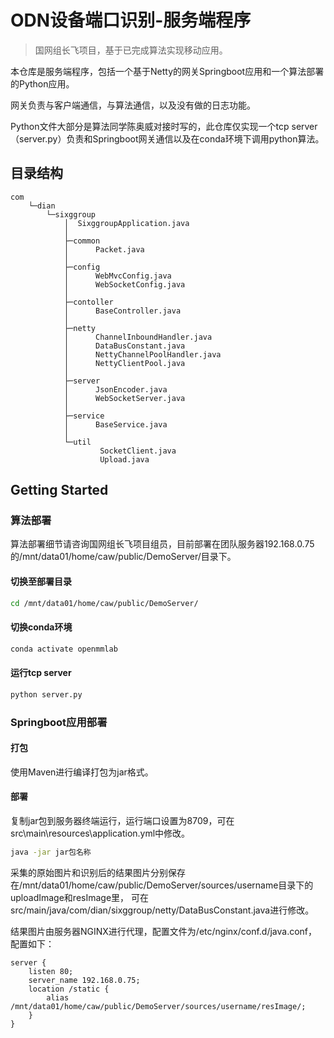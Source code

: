 # ODN设备端口识别-服务端程序

> 国网组长飞项目，基于已完成算法实现移动应用。


本仓库是服务端程序，包括一个基于Netty的网关Springboot应用和一个算法部署的Python应用。

网关负责与客户端通信，与算法通信，以及没有做的日志功能。

Python文件大部分是算法同学陈奥威对接时写的，此仓库仅实现一个tcp server（server.py）负责和Springboot网关通信以及在conda环境下调用python算法。

## 目录结构
```
com
    └─dian
        └─sixggroup
            │  SixggroupApplication.java
            │  
            ├─common
            │      Packet.java
            │      
            ├─config
            │      WebMvcConfig.java
            │      WebSocketConfig.java
            │      
            ├─contoller
            │      BaseController.java
            │      
            ├─netty
            │      ChannelInboundHandler.java
            │      DataBusConstant.java
            │      NettyChannelPoolHandler.java
            │      NettyClientPool.java
            │      
            ├─server
            │      JsonEncoder.java
            │      WebSocketServer.java
            │      
            ├─service
            │      BaseService.java
            │      
            └─util
                    SocketClient.java
                    Upload.java
```

## Getting Started

### 算法部署

算法部署细节请咨询国网组长飞项目组员，目前部署在团队服务器192.168.0.75的/mnt/data01/home/caw/public/DemoServer/目录下。

#### 切换至部署目录
```sh
cd /mnt/data01/home/caw/public/DemoServer/
```
#### 切换conda环境
```sh
conda activate openmmlab
```
#### 运行tcp server
```sh
python server.py
```

### Springboot应用部署

#### 打包

使用Maven进行编译打包为jar格式。

#### 部署

复制jar包到服务器终端运行，运行端口设置为8709，可在src\main\resources\application.yml中修改。

```sh
java -jar jar包名称
```

采集的原始图片和识别后的结果图片分别保存在/mnt/data01/home/caw/public/DemoServer/sources/username目录下的uploadImage和resImage里，
可在src/main/java/com/dian/sixggroup/netty/DataBusConstant.java进行修改。

结果图片由服务器NGINX进行代理，配置文件为/etc/nginx/conf.d/java.conf，配置如下：
```
server {
    listen 80;
    server_name 192.168.0.75;
    location /static {
        alias /mnt/data01/home/caw/public/DemoServer/sources/username/resImage/;
    }
}
```